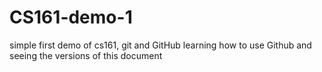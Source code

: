 # CS161-demo-1
simple first demo of cs161, git and GitHub
learning how to use Github and seeing the versions of this document
